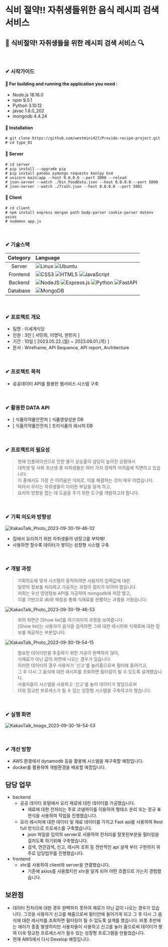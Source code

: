 # 식비 절약!! 자취생들위한 음식 레시피 검색 서비스

## 🍳 식비절약! 자취생들을 위한 레시피 검색 서비스 🔍 

<br/>

###  ✔ 시작가이드
#### 🍴 For building and running the application you need :
- Node.js 18.16.0
- npm 9.5.1
- Python 3.10.12
- javac 1.8.0_202
- mongodb 4.4.24


#### 🍴 Installation
```
# git clone https://github.com/westmini427/Provide-recipe-project.git
# cd type_01
```
#### 🍴 Server
```
# cd server
# pip install --upgrade pip
# pip install pandas pymongo requests konlpy bs4
# uvicorn main:app --host 0.0.0.0 --port 3000 --reload
# json-server --watch ./bin_FoodData.json --host 0.0.0.0 --port 5000
# json-server --watch ./Trash.json --host 0.0.0.0 --port 5001
```

#### 🍴 Client
```
# cd client
# npm install express morgan path body-parser cookie-parser dotenv axios
# nodemon app.js
```
<br/>

### ✔ 기술스택

|Category|Language|
|:--:|:--|
|Server|![Linux](https://img.shields.io/badge/Linux-FCC624?style=for-the-badge&logo=linux&logoColor=black) ![Ubuntu](https://img.shields.io/badge/Ubuntu-E95420?style=for-the-badge&logo=ubuntu&logoColor=white)|
|Frontend|![CSS3](https://img.shields.io/badge/css3-%231572B6.svg?style=for-the-badge&logo=css3&logoColor=white) ![HTML5](https://img.shields.io/badge/html5-%23E34F26.svg?style=for-the-badge&logo=html5&logoColor=white) ![JavaScript](https://img.shields.io/badge/javascript-%23323330.svg?style=for-the-badge&logo=javascript&logoColor=%23F7DF1E) |
|Backend|![NodeJS](https://img.shields.io/badge/node.js-6DA55F?style=for-the-badge&logo=node.js&logoColor=white) ![Express.js](https://img.shields.io/badge/express.js-%23404d59.svg?style=for-the-badge&logo=express&logoColor=%2361DAFB) ![Python](https://img.shields.io/badge/python-3670A0?style=for-the-badge&logo=python&logoColor=ffdd54) ![FastAPI](https://img.shields.io/badge/FastAPI-005571?style=for-the-badge&logo=fastapi) |
|Database|![MongoDB](https://img.shields.io/badge/MongoDB-%234ea94b.svg?style=for-the-badge&logo=mongodb&logoColor=white)|

<br/>

### ✔ 프로젝트 개요

- 팀명 : 이세계식당
- 인원 : 3인 [ 서민희, 이명덕, 한민지 ]
- 기간 : 10일 [ 2023.05.22.(월) ~ 2023.06.01.(목) ]
- 문서 : Wireframe, API Sequence, API report, Architecture

<br/>

### ✔ 프로젝트 목적

- 공공데이터 API를 활용한 웹서비스 시스템 구축

<br/>

### ✔ 활용한 DATA API

- [ 식품의약품안전처 ] 식품영양성분 DB
- [ 식품의약품안전처 ] 조리식품의 레시피 DB

<br/>

### ✔ 프로젝트의 필요성

> 현재 인플레이션으로 인한 물가 상승률이 상당히 높아진 상황에서<br/>  대학생 및 사회 초년생 중 자취생들은 여러 가지 경제적 어려움에 직면하고 있습니다.<br/> 이 중에서도 가장 큰 어려움은 식비로, 이를 해결하는 것이 매우 어렵습니다. <br/> 따라서 우리는 자취생들이 이러한 부담을 덜게 하고, <br/>요리의 방향을 잡는 데 도움을 주기 위한 도구를 개발하고자 합니다.

<br/>


### ✔ 기획 의도와 방향성

![KakaoTalk_Photo_2023-09-30-19-46-32](https://github.com/LeeMyungdeok/Recipe-provided-project/assets/115915362/91408678-2d33-4135-9963-88693afb5807)

- 집에서 요리하기 위한 자취생들의 냉장고를 부탁해!
- 사용하면 할수록 데이터가 쌓이는 성장형 시스템 구축

<br/>

###  ✔ 개발 과정

> 기획의도에 맞게 시스템이 동작하려면 사용자의 입력값에 대한 <br/> 일련의 정보를 처리하고 가공하는 과정이 정리가 되어야 했습니다. <br/> 저희는 우선 영양정보 API를 가공하여 mongodb에 저장 했고, <br/> 이를 기반으로 db와 매칭을 통해 식재료를 판별하는 과정을 거쳤습니다.

![KakaoTalk_Photo_2023-09-30-19-46-53](https://github.com/LeeMyungdeok/Recipe-provided-project/assets/115915362/c04ee5a3-325e-4a53-8081-da1e575b74d8)


> 위의 화면은 [Show list]를 하기까지의 과정을 보여줍니다. <br/> [Show list]는 사용자가 음식을 검색하면 그에 대한 레시피와 식재료에 대한 정보를 제공하는 부분입니다. 

![KakaoTalk_Photo_2023-09-30-19-54-15](https://github.com/LeeMyungdeok/Recipe-provided-project/assets/115915362/92a56d36-5638-4271-8500-5b061e0e8a72)

> 필요한 데이터만을 추출하기 위한 가공이 완벽하지 않아,<br/> 식재료가 아닌 값이 화면에 나오는 경우가 있습니다. <br/> 이러한 데이터의 경우 사용자가 '신고'를 눌러줌으로써 필터에 들어가고, <br/> 그 후 다시 그 음식에 대한 레시피를 조회하면 필터링이 될 수 있도록 설계했습니다.<br/> 사용자들이 시스템을 사용하고 '신고'를 눌러 데이터가 쌓임으로써<br/>  더욱 정교한 프로세스가 될 수 있는 성장형 시스템을 구축하고자 했습니다.

<br/>

###  ✔ 실행 화면

![KakaoTalk_Image_2023-09-30-19-54-53](https://github.com/LeeMyungdeok/Recipe-provided-project/assets/115915362/c41b242c-bcda-47f9-8352-a741adff4f2b)

<br/>

###  ✔ 개선 방향
- AWS 환경에서 dynamodb 등을 활용해 시스템을 재구축할 예정입니다.
- docker를 활용하여 개발환경을 배포할 예정입니다.

## 담당 업무

- backend
  - 공공 데이터 포털에서 요리 재료에 대한 데이터를 가공했습니다.
    - 재료에 대한 전처리는 주로 코넬파이를 이용하여 형태소 분리 또는 정규 표현식을 사용하여 작업을 진행했습니다. 
  - 요리 레시피에 대한 데이터 및 재료 데이터를 가지고 Fast api를 사용하여 Rest full 방식으로 프로세스를 구축했습니다.
    - json 파일을 임의의 server로 사용하여 전처리를 잘못된부분을 필터링을 걸치도록 하기위해 구축했습니다.
    - 검색, 연관검색, 신고, 레시피 조회 등 전반적인 api 설계 부터 구현까지 위주로 담당업무를 진행했습니다. 
- frontend
  - xhr를 사용하여 client와 server을 연결했습니다.
    - 기존에 axios를 사용했지만 xhr을 알게 되어 어떤 흐름으로 가는지 경험했습니다. 
 
## 보완점

* 데이터 전처리에 대한 경우 완벽하지 못하여 재료가 아닌 값이 나오는 경우가 있습니다. 그것을 사용자가 신고를 해줌으로써 필터안에 들어가게 되고 그 후 다시 그 음식에 대한 레시피를 조회하면 필터링이 될 수 있도록 설계를 했습니다. 비롯 초반에는 애러가 종종 발생하지만 사용자들이 사용하고 신고를 눌러 줌으로써 데이터가 쌓여 더욱 정교한 프로세스서가 될수 있는 성장형 프로그램을 만들었습니다.
* 현재 AWS에서 다시 Develop 예정입니다.
